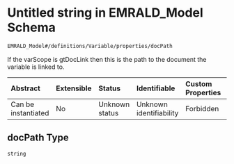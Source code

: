 # Untitled string in EMRALD_Model Schema

```txt
EMRALD_Model#/definitions/Variable/properties/docPath
```

If the varScope is gtDocLink then this is the path to the document the variable is linked to.

| Abstract            | Extensible | Status         | Identifiable            | Custom Properties | Additional Properties | Access Restrictions | Defined In                                                                                                    |
| :------------------ | :--------- | :------------- | :---------------------- | :---------------- | :-------------------- | :------------------ | :------------------------------------------------------------------------------------------------------------ |
| Can be instantiated | No         | Unknown status | Unknown identifiability | Forbidden         | Allowed               | none                | [EMRALD_JsonSchemaV3_0.json*](../../../../../Emrald-UI/out/EMRALD_JsonSchemaV3_0.json "open original schema") |

## docPath Type

`string`
